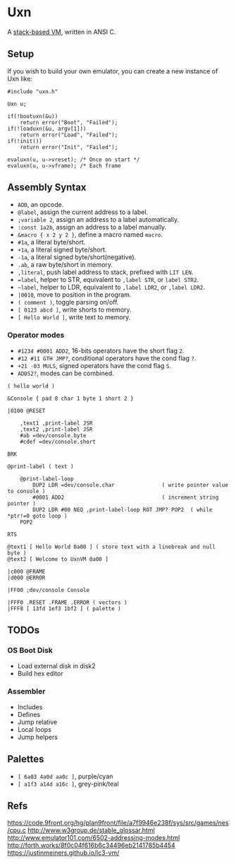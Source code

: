 # Uxn

A [stack-based VM](https://wiki.xxiivv.com/site/uxn.html), written in ANSI C.

## Setup

If you wish to build your own emulator, you can create a new instance of Uxn like:

```
#include "uxn.h"

Uxn u;

if(!bootuxn(&u))
	return error("Boot", "Failed");
if(!loaduxn(&u, argv[1]))
	return error("Load", "Failed");
if(!init())
	return error("Init", "Failed");

evaluxn(u, u->vreset); /* Once on start */
evaluxn(u, u->vframe); /* Each frame
```

## Assembly Syntax

- `ADD`, an opcode.
- `@label`, assign the current address to a label.
- `;variable 2`, assign an address to a label automatically.
- `:const 1a2b`, assign an address to a label manually.
- `&macro { x 2 y 2 }`, define a macro named `macro`.
- `#1a`, a literal byte/short.
- `+1a`, a literal signed byte/short.
- `-1a`, a literal signed byte/short(negative).
- `.ab`, a raw byte/short in memory.
- `,literal`, push label address to stack, prefixed with `LIT LEN`.
- `=label`, helper to STR, equivalent to `,label STR`, or `label STR2`.
- `~label`, helper to LDR, equivalent to `,label LDR2`, or `,label LDR2`.
- `|0010`, move to position in the program.
- `( comment )`, toggle parsing on/off.
- `[ 0123 abcd ]`, write shorts to memory.
- `[ Hello World ]`, write text to memory.

### Operator modes

- `#1234 #0001 ADD2`, 16-bits operators have the short flag `2`.
- `#12 #11 GTH JMP?`, conditional operators have the cond flag `?`.
- `+21 -03 MULS`, signed operators have the cond flag `S`.
- `ADDS2?`, modes can be combined.

```
( hello world )

&Console { pad 8 char 1 byte 1 short 2 }

|0100 @RESET 
	
	,text1 ,print-label JSR
	,text2 ,print-label JSR
	#ab =dev/console.byte
	#cdef =dev/console.short

BRK

@print-label ( text )

	@print-label-loop
		DUP2 LDR =dev/console.char               ( write pointer value to console )
		#0001 ADD2                               ( increment string pointer )
		DUP2 LDR #00 NEQ ,print-label-loop ROT JMP? POP2  ( while *ptr!=0 goto loop )
	POP2

RTS                 

@text1 [ Hello World 0a00 ] ( store text with a linebreak and null byte )
@text2 [ Welcome to UxnVM 0a00 ]

|c000 @FRAME
|d000 @ERROR 

|FF00 ;dev/console Console

|FFF0 .RESET .FRAME .ERROR ( vectors )
|FFF8 [ 13fd 1ef3 1bf2 ] ( palette )
```

## TODOs

### OS Boot Disk

- Load external disk in disk2
- Build hex editor

### Assembler

- Includes
- Defines
- Jump relative
- Local loops
- Jump helpers

## Palettes

- `[ 6a03 4a0d aa0c ]`, purple/cyan
- `[ a1f3 a14d a16c ]`, grey-pink/teal

## Refs

https://code.9front.org/hg/plan9front/file/a7f9946e238f/sys/src/games/nes/cpu.c
http://www.w3group.de/stable_glossar.html
http://www.emulator101.com/6502-addressing-modes.html
http://forth.works/8f0c04f616b6c34496eb2141785b4454
https://justinmeiners.github.io/lc3-vm/
